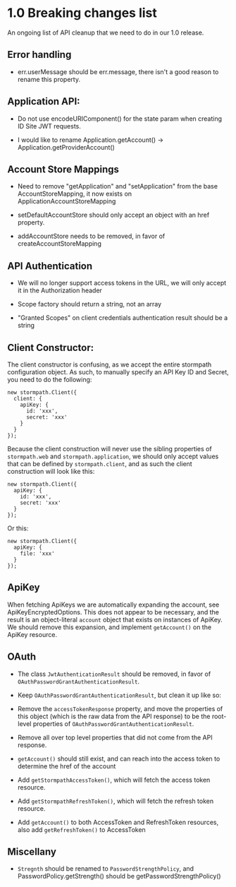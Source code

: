 # 1.0 Breaking changes list

An ongoing list of API cleanup that we need to do in our 1.0 release.

## Error handling

* err.userMessage should be err.message, there isn't a good reason to rename this property.

## Application API:

* Do not use encodeURIComponent() for the state param when creating ID Site JWT requests.

* I would like to rename Application.getAccount() -> Application.getProviderAccount()

## Account Store Mappings

* Need to remove "getApplication" and "setApplication" from the base AccountStoreMapping, it now exists on ApplicationAccountStoreMapping

* setDefaultAccountStore should only accept an object with an href property.

* addAccountStore needs to be removed, in favor of createAccountStoreMapping

## API Authentication

* We will no longer support access tokens in the URL, we will only accept it in the Authorization header

* Scope factory should return a string, not an array

* "Granted Scopes" on client credentials authentication result should be a string

## Client Constructor:

The client constructor is confusing, as we accept the entire stormpath configuration
object. As such, to manually specify an API Key ID and Secret, you need to
do the following:

```
new stormpath.Client({
  client: {
    apiKey: {
      id: 'xxx',
      secret: 'xxx'
    }
  }
});
```

Because the client construction will never use the sibling properties of
`stormpath.web` and `stormpath.application`, we should only accept values that
can be defined by `stormpath.client`, and as such the client construction will
look like this:

```
new stormpath.Client({
  apiKey: {
    id: 'xxx',
    secret: 'xxx'
  }
});
```

Or this:

```
new stormpath.Client({
  apiKey: {
    file: 'xxx'
  }
});
```

## ApiKey

When fetching ApiKeys we are automatically expanding the account, see
ApiKeyEncryptedOptions.  This does not appear to be necessary, and the result
is an object-literal `account` object that exists on instances of ApiKey.  We
should remove this expansion, and implement `getAccount()` on the ApiKey
resource.

## OAuth

* The class `JwtAuthenticationResult` should be removed, in favor of `OAuthPasswordGrantAuthenticationResult`.

* Keep `OAuthPasswordGrantAuthenticationResult`, but clean it up like so:

 * Remove the `accessTokenResponse` property, and move the properties of this
   object (which is the raw data from the API response) to be the root-level
   properties of `OAuthPasswordGrantAuthenticationResult`.
 * Remove all over top level properties that did not come from the API response.
 * `getAccount()` should still exist, and can reach into the access token to
   determine the href of the account
 * Add `getStormpathAccessToken()`, which will fetch the access token resource.
 * Add `getStormpathRefreshToken()`, which will fetch the refresh token resource.

* Add `getAccount()` to both AccessToken and RefreshToken resources, also add
  `getRefreshToken()` to AccessToken

## Miscellany

* `Stregnth` should be renamed to `PasswordStrengthPolicy`, and PasswordPolicy.getStrength() should be getPasswordStrengthPolicy()